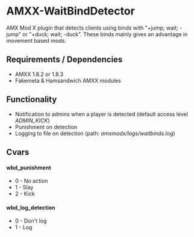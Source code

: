 # AMXX-WaitBindDetector
AMX Mod X plugin that detects clients using binds with "+jump; wait; -jump" or "+duck; wait; -duck".
These binds mainly gives an advantage in movement based mods.

## Requirements / Dependencies ##
* AMXX 1.8.2 or 1.8.3
* Fakemeta & Hamsandwich AMXX modules

## Functionality ##
* Notification to admins when a player is detected (default access level *ADMIN_KICK*)
* Punishment on detection
* Logging to file on detection (path: *amxmodx/logs/waitbinds.log*)

## Cvars ##
#### wbd_punishment ####
* 0 - No action
* 1 - Slay
* 2 - Kick

#### wbd_log_detection ####
* 0 - Don't log
* 1 - Log
